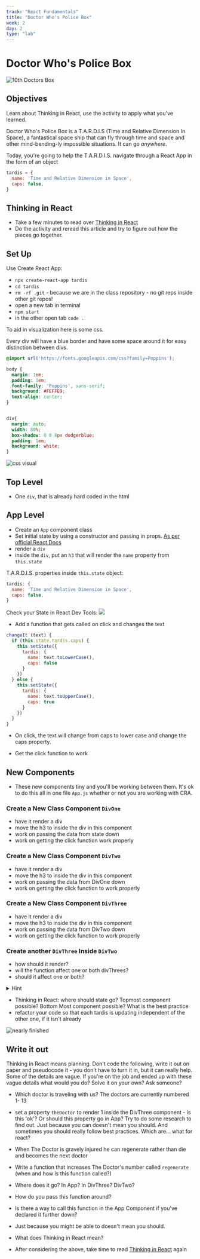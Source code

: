 ```yaml
---
track: "React Fundamentals"
title: "Doctor Who's Police Box"
week: 2
day: 2
type: "lab"
---
```


# Doctor Who's Police Box

![10th Doctors Box](https://www.bigchiefstudios.co.uk/media/product/feature/doctor-who/product-feature-10th-doctor-tardis.jpg)

## Objectives

Learn about Thinking in React, use the activity to apply what you've learned.

Doctor Who's Police Box is a T.A.R.D.I.S (Time and Relative Dimension In Space), a fantastical space ship that can fly through time and space and other mind-bending-ly impossible situations. It can go _anywhere_.

Today, you're going to help the T.A.R.D.I.S. navigate through a React App in the form of an object

```js
tardis = {
  name: 'Time and Relative Dimension in Space',
  caps: false,
}
```

## Thinking in React

- Take a few minutes to read over
[Thinking in React](https://reactjs.org/docs/thinking-in-react.html)
- Do the activity and reread this article and try to figure out how the pieces go together.

## Set Up

Use Create React App:
- `npx create-react-app tardis`
- `cd tardis`
- `rm -rf .git` - because we are in the class repository - no git reps inside other git repos!
- open a new tab in terminal
- `npm start`
- in the other open tab `code .`

To aid in visualization here is some css.

Every div will have a blue border and have some space around it for easy distinction between divs.

```css
@import url('https://fonts.googleapis.com/css?family=Poppins');

body {
  margin: 1em;
  padding: 1em;
  font-family: 'Poppins', sans-serif;
  background: #FEFFE9;
  text-align: center;
}


div{
  margin: auto;
  width: 80%;
  box-shadow: 0 0 8px dodgerblue;
  padding: 1em;
  background: white;
}
```
![css visual](https://i.imgur.com/3e0aPea.png)

## Top Level
- One `div`, that is already hard coded in the html

## App Level
- Create an `App` component class
- Set initial state by using a constructor and passing in props. [As per official React Docs](https://reactjs.org/docs/state-and-lifecycle.html#adding-local-state-to-a-class)
- render a `div`
- inside the `div`, put an `h3` that will render the `name` property from `this.state`

T.A.R.D.I.S. properties inside `this.state` object:

```js
tardis: {
  name: 'Time and Relative Dimension in Space',
  caps: false,
}

```

Check your State in React Dev Tools:
![](https://i.imgur.com/MXGaT1M.png)

- Add a function that gets called on click and changes the text

```js
changeIt (text) {
  if (this.state.tardis.caps) {
    this.setState({
      tardis: {
        name: text.toLowerCase(),
        caps: false
      }
    })
  } else {
    this.setState({
      tardis: {
        name: text.toUpperCase(),
        caps: true
      }
    })
  }
}

```

- On click, the text will change from caps to lower case and change the caps property.

- Get the click function to work
## New Components
- These new components tiny and you'll be working between them. It's ok to do this all in one file `App.js` whether or not you are working with CRA.

### Create a New Class Component `DivOne`
- have it render a div
- move the h3 to inside the div in this component
- work on passing the data from state down
- work on getting the click function work properly

### Create a New Class Component `DivTwo`
- have it render a div
- move the h3 to inside the div in this component
- work on passing the data from DivOne down
- work on getting the click function to work properly

### Create a New Class Component `DivThree`
- have it render a div
- move the h3 to inside the div in this component
- work on passing the data from DivTwo down
- work on getting the click function to work properly


### Create another `DivThree` Inside `DivTwo`
- how should it render?
- will the function affect one or both divThrees?
- should it affect one or both?

<details><summary>Hint</summary>

```
The Data Flows Down
Neither parent nor child components can know if a certain component is stateful or stateless, and they shouldn’t care whether it is defined as a function or a class.

This is why state is often called local or encapsulated. It is not accessible to any component other than the one that owns and sets it.

A component may choose to pass its state down as props to its child components:
```
[Thinking in React: The Data Flows Down](https://reactjs.org/docs/state-and-lifecycle.html#adding-local-state-to-a-class)



</details>

- Thinking in React: where should state go? Topmost component possible? Bottom Most component possible? What is the best practice
- refactor your code so that each tardis is updating independent of the other one, if it isn't already

![nearly finished](https://i.imgur.com/efZ6fZG.png)

## Write it out

Thinking in React means planning. Don't code the following, write it out on paper and pseudocode it - you don't have to turn it in, but it can really help. Some of the details are vague. If you're on the job and ended up with these vague details what would you do? Solve it on your own? Ask someone?

- Which doctor is traveling with us? The doctors are currently numbered 1- 13
- set a property `theDoctor` to render 1 inside the DivThree component - is this 'ok'? Or should this property go in App? Try to do some research to find out. Just because you can doesn't mean you should. And sometimes you should really follow best practices. Which are... what for react?

- When The Doctor is gravely injured he can regenerate rather than die and becomes the next doctor
- Write a function that increases The Doctor's number called `regenerate` (when and how is this function called?)
- Where does it go? In App? In DivThree? DivTwo?
- How do you pass this function around?
- Is there a way to call this function in the App Component if you've declared it further down?
- Just because you might be able to doesn't mean you should.
- What does Thinking in React mean?


- After considering the above, take time to read [Thinking in React](https://reactjs.org/docs/thinking-in-react.html) again
